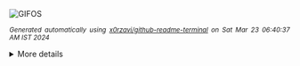 <div align="justify">
<picture>
    <source media="(prefers-color-scheme: dark)" srcset="https://i.ibb.co/k9PJWh0/output-gif.gif">
    <source media="(prefers-color-scheme: light)" srcset="https://i.ibb.co/k9PJWh0/output-gif.gif">
    <img alt="GIFOS" src="https://i.ibb.co/k9PJWh0/output-gif.gif">
</picture>

<sub><i>Generated automatically using [x0rzavi/github-readme-terminal](https://github.com/x0rzavi/github-readme-terminal) on Sat Mar 23 06:40:37 AM IST 2024</i></sub>

<details>
<summary>More details</summary>

</details>
</div>

<!-- Image deletion URL: https://ibb.co/WPR0YcF/861fc0fb0ffe969a62ac88fb4dd3c6ee -->